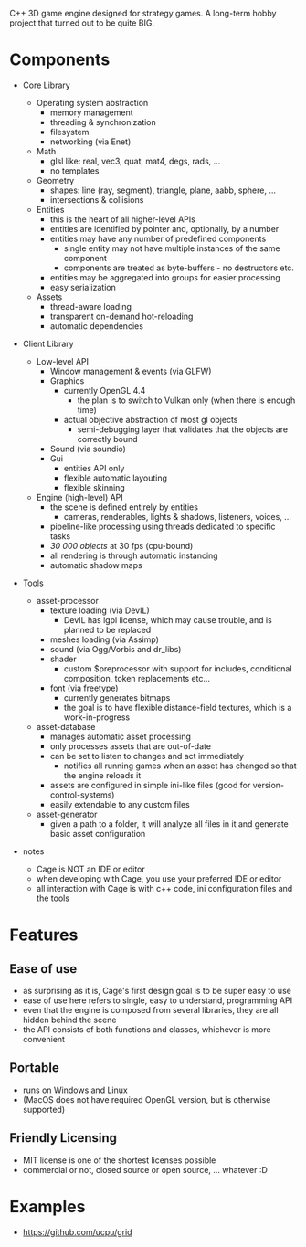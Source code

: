 C++ 3D game engine designed for strategy games.
A long-term hobby project that turned out to be quite BIG.

# Components

 - Core Library
   - Operating system abstraction
     - memory management
     - threading & synchronization
     - filesystem
     - networking (via Enet)
   - Math
     - glsl like: real, vec3, quat, mat4, degs, rads, ...
     - no templates
   - Geometry
     - shapes: line (ray, segment), triangle, plane, aabb, sphere, ...
     - intersections & collisions
   - Entities
     - this is the heart of all higher-level APIs
     - entities are identified by pointer and, optionally, by a number
     - entities may have any number of predefined components
       - single entity may not have multiple instances of the same component
       - components are treated as byte-buffers - no destructors etc.
     - entities may be aggregated into groups for easier processing
     - easy serialization
   - Assets
     - thread-aware loading
     - transparent on-demand hot-reloading
     - automatic dependencies

 - Client Library
   - Low-level API
     - Window management & events (via GLFW)
     - Graphics
       - currently OpenGL 4.4
         - the plan is to switch to Vulkan only (when there is enough time)
       - actual objective abstraction of most gl objects
         - semi-debugging layer that validates that the objects are correctly bound
     - Sound (via soundio)
     - Gui
       - entities API only
       - flexible automatic layouting
       - flexible skinning
   - Engine (high-level) API
     - the scene is defined entirely by entities
       - cameras, renderables, lights & shadows, listeners, voices, ...
     - pipeline-like processing using threads dedicated to specific tasks
     - *30 000 objects* at 30 fps (cpu-bound)
     - all rendering is through automatic instancing
     - automatic shadow maps

 - Tools
   - asset-processor
     - texture loading (via DevIL)
       - DevIL has lgpl license, which may cause trouble, and is planned to be replaced
     - meshes loading (via Assimp)
     - sound (via Ogg/Vorbis and dr_libs)
     - shader
       - custom $preprocessor with support for includes, conditional composition, token replacements etc...
     - font (via freetype)
       - currently generates bitmaps
       - the goal is to have flexible distance-field textures, which is a work-in-progress
   - asset-database
     - manages automatic asset processing
     - only processes assets that are out-of-date
     - can be set to listen to changes and act immediately
       - notifies all running games when an asset has changed so that the engine reloads it
     - assets are configured in simple ini-like files (good for version-control-systems)
     - easily extendable to any custom files
   - asset-generator
     - given a path to a folder, it will analyze all files in it and generate basic asset configuration

 - notes
   - Cage is NOT an IDE or editor
   - when developing with Cage, you use your preferred IDE or editor
   - all interaction with Cage is with c++ code, ini configuration files and the tools

# Features

## Ease of use
 - as surprising as it is, Cage's first design goal is to be super easy to use
 - ease of use here refers to single, easy to understand, programming API
 - even that the engine is composed from several libraries, they are all hidden behind the scene
 - the API consists of both functions and classes, whichever is more convenient

## Portable
 - runs on Windows and Linux
 - (MacOS does not have required OpenGL version, but is otherwise supported)

## Friendly Licensing
 - MIT license is one of the shortest licenses possible
 - commercial or not, closed source or open source, ... whatever :D

# Examples
 - https://github.com/ucpu/grid
